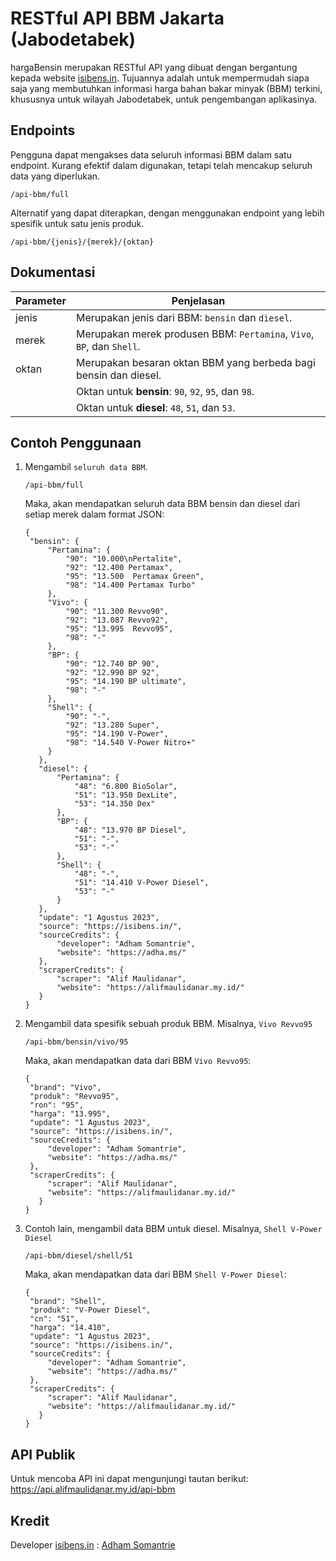 # RESTful API BBM Jakarta (Jabodetabek)

hargaBensin merupakan RESTful API yang dibuat dengan bergantung kepada website [isibens.in](https://isibens.in/). Tujuannya adalah untuk mempermudah siapa saja yang membutuhkan informasi harga bahan bakar minyak (BBM) terkini, khususnya untuk wilayah Jabodetabek, untuk pengembangan aplikasinya.

## Endpoints

Pengguna dapat mengakses data seluruh informasi BBM dalam satu endpoint. Kurang efektif dalam digunakan, tetapi telah mencakup seluruh data yang diperlukan.

```
/api-bbm/full
```

Alternatif yang dapat diterapkan, dengan menggunakan endpoint yang lebih spesifik untuk satu jenis produk.

```
/api-bbm/{jenis}/{merek}/{oktan}
```

## Dokumentasi

| Parameter | Penjelasan                                                            |
| --------- | --------------------------------------------------------------------- |
| jenis     | Merupakan jenis dari BBM: `bensin` dan `diesel`.                      |
| merek     | Merupakan merek produsen BBM: `Pertamina`, `Vivo`, `BP`, dan `Shell`. |
| oktan     | Merupakan besaran oktan BBM yang berbeda bagi bensin dan diesel.      |
|           | Oktan untuk **bensin**: `90`, `92`, `95`, dan `98`.                   |
|           | Oktan untuk **diesel**: `48`, `51`, dan `53`.                         |

## Contoh Penggunaan

1. Mengambil `seluruh data BBM`.

   ```
   /api-bbm/full
   ```

   Maka, akan mendapatkan seluruh data BBM bensin dan diesel dari setiap merek dalam format JSON:

   ```
   {
    "bensin": {
        "Pertamina": {
            "90": "10.000\nPertalite",
            "92": "12.400 Pertamax",
            "95": "13.500  Pertamax Green",
            "98": "14.400 Pertamax Turbo"
        },
        "Vivo": {
            "90": "11.300 Revvo90",
            "92": "13.087 Revvo92",
            "95": "13.995  Revvo95",
            "98": "-"
        },
        "BP": {
            "90": "12.740 BP 90",
            "92": "12.990 BP 92",
            "95": "14.190 BP ultimate",
            "98": "-"
        },
        "Shell": {
            "90": "-",
            "92": "13.280 Super",
            "95": "14.190 V-Power",
            "98": "14.540 V-Power Nitro+"
        }
      },
      "diesel": {
          "Pertamina": {
              "48": "6.800 BioSolar",
              "51": "13.950 DexLite",
              "53": "14.350 Dex"
          },
          "BP": {
              "48": "13.970 BP Diesel",
              "51": "-",
              "53": "-"
          },
          "Shell": {
              "48": "-",
              "51": "14.410 V-Power Diesel",
              "53": "-"
          }
      },
      "update": "1 Agustus 2023",
      "source": "https://isibens.in/",
      "sourceCredits": {
          "developer": "Adham Somantrie",
          "website": "https://adha.ms/"
      },
      "scraperCredits": {
          "scraper": "Alif Maulidanar",
          "website": "https://alifmaulidanar.my.id/"
      }
   }
   ```

2. Mengambil data spesifik sebuah produk BBM. Misalnya, `Vivo Revvo95`

   ```
   /api-bbm/bensin/vivo/95
   ```

   Maka, akan mendapatkan data dari BBM `Vivo Revvo95`:

   ```
   {
    "brand": "Vivo",
    "produk": "Revvo95",
    "ron": "95",
    "harga": "13.995",
    "update": "1 Agustus 2023",
    "source": "https://isibens.in/",
    "sourceCredits": {
        "developer": "Adham Somantrie",
        "website": "https://adha.ms/"
    },
    "scraperCredits": {
        "scraper": "Alif Maulidanar",
        "website": "https://alifmaulidanar.my.id/"
      }
   }
   ```

3. Contoh lain, mengambil data BBM untuk diesel. Misalnya, `Shell V-Power Diesel`

   ```
   /api-bbm/diesel/shell/51
   ```

   Maka, akan mendapatkan data dari BBM `Shell V-Power Diesel`:

   ```
   {
    "brand": "Shell",
    "produk": "V-Power Diesel",
    "cn": "51",
    "harga": "14.410",
    "update": "1 Agustus 2023",
    "source": "https://isibens.in/",
    "sourceCredits": {
        "developer": "Adham Somantrie",
        "website": "https://adha.ms/"
    },
    "scraperCredits": {
        "scraper": "Alif Maulidanar",
        "website": "https://alifmaulidanar.my.id/"
      }
   }
   ```

## API Publik

Untuk mencoba API ini dapat mengunjungi tautan berikut:
https://api.alifmaulidanar.my.id/api-bbm

## Kredit

Developer [isibens.in](https://isibens.in/) : [Adham Somantrie](https://adha.ms/)
